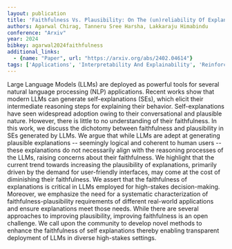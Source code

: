 ```yaml
---
layout: publication
title: 'Faithfulness Vs. Plausibility: On The (un)reliability Of Explanations From Large Language Models'
authors: Agarwal Chirag, Tanneru Sree Harsha, Lakkaraju Himabindu
conference: "Arxiv"
year: 2024
bibkey: agarwal2024faithfulness
additional_links:
  - {name: "Paper", url: "https://arxiv.org/abs/2402.04614"}
tags: ['Applications', 'Interpretability And Explainability', 'Reinforcement Learning', 'Tools', 'Uncategorized']
---
```

Large Language Models (LLMs) are deployed as powerful tools for several
natural language processing (NLP) applications. Recent works show that modern
LLMs can generate self-explanations (SEs), which elicit their intermediate
reasoning steps for explaining their behavior. Self-explanations have seen
widespread adoption owing to their conversational and plausible nature.
However, there is little to no understanding of their faithfulness. In this
work, we discuss the dichotomy between faithfulness and plausibility in SEs
generated by LLMs. We argue that while LLMs are adept at generating plausible
explanations -- seemingly logical and coherent to human users -- these
explanations do not necessarily align with the reasoning processes of the LLMs,
raising concerns about their faithfulness. We highlight that the current trend
towards increasing the plausibility of explanations, primarily driven by the
demand for user-friendly interfaces, may come at the cost of diminishing their
faithfulness. We assert that the faithfulness of explanations is critical in
LLMs employed for high-stakes decision-making. Moreover, we emphasize the need
for a systematic characterization of faithfulness-plausibility requirements of
different real-world applications and ensure explanations meet those needs.
While there are several approaches to improving plausibility, improving
faithfulness is an open challenge. We call upon the community to develop novel
methods to enhance the faithfulness of self explanations thereby enabling
transparent deployment of LLMs in diverse high-stakes settings.
